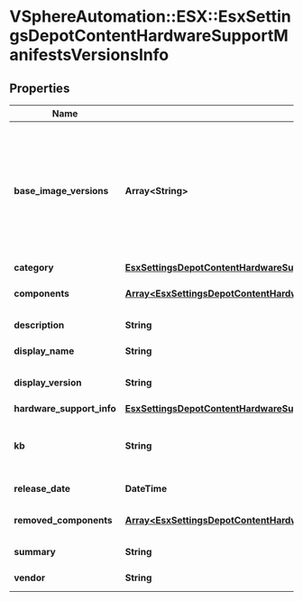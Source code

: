 # VSphereAutomation::ESX::EsxSettingsDepotContentHardwareSupportManifestsVersionsInfo

## Properties
Name | Type | Description | Notes
------------ | ------------- | ------------- | -------------
**base_image_versions** | **Array&lt;String&gt;** | Set of compatible base image versions, possibly truncated to at most the update string (e.g. \&quot;7.0.1\&quot; for \&quot;7.0u1\&quot;) if the remainder should be wildcarded. | 
**category** | [**EsxSettingsDepotContentHardwareSupportManifestsVersionsCategoryType**](EsxSettingsDepotContentHardwareSupportManifestsVersionsCategoryType.md) |  | 
**components** | [**Array&lt;EsxSettingsDepotContentHardwareSupportManifestsVersionsComponentInfo&gt;**](EsxSettingsDepotContentHardwareSupportManifestsVersionsComponentInfo.md) | List of components in this HSP manifest. | 
**description** | **String** | Description of the HSP manifest. | 
**display_name** | **String** | Display name of the OEM add-on. | 
**display_version** | **String** | Human readable version of the HSP manifest. | 
**hardware_support_info** | [**EsxSettingsDepotContentHardwareSupportManifestsVersionsHardwareSupportSourceInfo**](EsxSettingsDepotContentHardwareSupportManifestsVersionsHardwareSupportSourceInfo.md) |  | 
**kb** | **String** | Link to documentation article related to this the HSP manifest. | 
**release_date** | **DateTime** | Release date of the HSP manifest. | 
**removed_components** | [**Array&lt;EsxSettingsDepotContentHardwareSupportManifestsVersionsRemovedComponentInfo&gt;**](EsxSettingsDepotContentHardwareSupportManifestsVersionsRemovedComponentInfo.md) | List of components removed by this HSP manifest. | 
**summary** | **String** | Summary of the HSP manifest. | 
**vendor** | **String** | Vendor of the HSP manifest. | 


